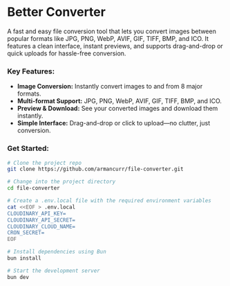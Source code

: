 # Better Converter

A fast and easy file conversion tool that lets you convert images between popular formats like JPG, PNG, WebP, AVIF, GIF, TIFF, BMP, and ICO. It features a clean interface, instant previews, and supports drag-and-drop or quick uploads for hassle-free conversion.

### Key Features:

- **Image Conversion:** Instantly convert images to and from 8 major formats.
- **Multi-format Support:** JPG, PNG, WebP, AVIF, GIF, TIFF, BMP, and ICO.
- **Preview & Download:** See your converted images and download them instantly.
- **Simple Interface:** Drag-and-drop or click to upload—no clutter, just conversion.

### Get Started:

```bash
# Clone the project repo
git clone https://github.com/armancurr/file-converter.git

# Change into the project directory
cd file-converter

# Create a .env.local file with the required environment variables
cat <<EOF > .env.local
CLOUDINARY_API_KEY=
CLOUDINARY_API_SECRET=
CLOUDINARY_CLOUD_NAME=
CRON_SECRET=
EOF

# Install dependencies using Bun
bun install

# Start the development server
bun dev
```
